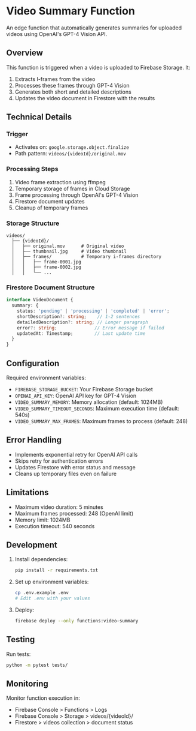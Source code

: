 # Video Summary Function

An edge function that automatically generates summaries for uploaded videos using OpenAI's GPT-4 Vision API.

## Overview

This function is triggered when a video is uploaded to Firebase Storage. It:

1. Extracts I-frames from the video
2. Processes these frames through GPT-4 Vision
3. Generates both short and detailed descriptions
4. Updates the video document in Firestore with the results

## Technical Details

### Trigger

- Activates on: `google.storage.object.finalize`
- Path pattern: `videos/{videoId}/original.mov`

### Processing Steps

1. Video frame extraction using ffmpeg
2. Temporary storage of frames in Cloud Storage
3. Frame processing through OpenAI's GPT-4 Vision
4. Firestore document updates
5. Cleanup of temporary frames

### Storage Structure

```plaintext
videos/
  ├── {videoId}/
  │   ├── original.mov      # Original video
  │   ├── thumbnail.jpg     # Video thumbnail
  │   ├── frames/           # Temporary i-frames directory
  │   │   ├── frame-0001.jpg
  │   │   ├── frame-0002.jpg
  │   │   └── ...
```

### Firestore Document Structure

```typescript
interface VideoDocument {
  summary: {
    status: 'pending' | 'processing' | 'completed' | 'error';
    shortDescription?: string;    // 1-2 sentences
    detailedDescription?: string; // Longer paragraph
    error?: string;              // Error message if failed
    updatedAt: Timestamp;        // Last update time
  }
}
```

## Configuration

Required environment variables:

- `FIREBASE_STORAGE_BUCKET`: Your Firebase Storage bucket
- `OPENAI_API_KEY`: OpenAI API key for GPT-4 Vision
- `VIDEO_SUMMARY_MEMORY`: Memory allocation (default: 1024MB)
- `VIDEO_SUMMARY_TIMEOUT_SECONDS`: Maximum execution time (default: 540s)
- `VIDEO_SUMMARY_MAX_FRAMES`: Maximum frames to process (default: 248)

## Error Handling

- Implements exponential retry for OpenAI API calls
- Skips retry for authentication errors
- Updates Firestore with error status and message
- Cleans up temporary files even on failure

## Limitations

- Maximum video duration: 5 minutes
- Maximum frames processed: 248 (OpenAI limit)
- Memory limit: 1024MB
- Execution timeout: 540 seconds

## Development

1. Install dependencies:

    ```bash
    pip install -r requirements.txt
    ```

2. Set up environment variables:

    ```bash
    cp .env.example .env
    # Edit .env with your values
    ```

3. Deploy:

    ```bash
    firebase deploy --only functions:video-summary
    ```

## Testing

Run tests:

```bash
python -m pytest tests/
```

## Monitoring

Monitor function execution in:

- Firebase Console > Functions > Logs
- Firebase Console > Storage > videos/{videoId}/
- Firestore > videos collection > document status

